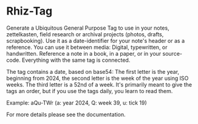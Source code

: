 # Rhiz-Tag

Generate a Ubiquitous General Purpose Tag to use in your notes, zettelkasten,
field research or archival projects (photos, drafts, scrapbooking). Use it as a
date-identifier for your note's header or as a reference. You can use it between
media: Digital, typewritten, or handwritten. Reference a note in a book, in a
paper, or in your source- code. Everything with the same tag is connected.

The tag contains a date, based on base54: The first letter is the year,
beginning from 2024, the second letter is the week of the year using ISO weeks.
The third letter is a 52nd of a week. It's primarily meant to give the tags an
order, but if you use the tags daily, you learn to read them.

Example: aQu-TWr (a: year 2024, Q: week 39, u: tick 19)

For more details please see the documentation.
